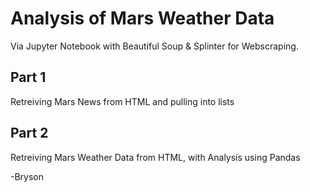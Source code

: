 # Analysis of Mars Weather Data

Via Jupyter Notebook with Beautiful Soup & Splinter for Webscraping.

## Part 1

Retreiving Mars News from HTML and pulling into lists

## Part 2

Retreiving Mars Weather Data from HTML, with Analysis using Pandas

-Bryson
